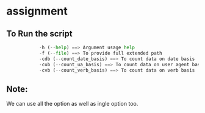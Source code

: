 # assignment
## To Run the script
```python assignment.py 
            -h (--help) ==> Argument usage help
            -f (--file) ==> To provide full extended path
            -cdb (--count_date_basis) ==> To count data on date basis
            -cub (--count_ua_basis) ==> To count data on user agent basis
            -cvb (--count_verb_basis) ==> To count data on verb basis
```
## Note:
We can use all the option as well as ingle option too.
